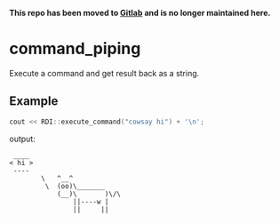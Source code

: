 **This repo has been moved to [Gitlab](https://gitlab.com/rdi-eg/command_piping) and is no longer maintained here.**

# command_piping
Execute a command and get result back as a string.

## Example

```c++
cout << RDI::execute_command("cowsay hi") + '\n';
```

output:

```
 ____
< hi >
 ----
        \   ^__^
         \  (oo)\_______
            (__)\       )\/\
                ||----w |
                ||     ||
```
